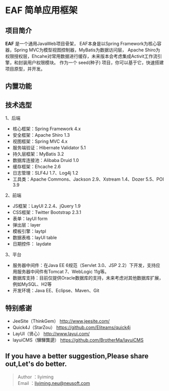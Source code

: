 # EAF 简单应用框架

## 项目简介

**EAF** 是一个通用JavaWeb项目骨架，
EAF本身是以Spring Framework为核心容器，Spring MVC为模型视图控制器，MyBatis为数据访问层，
Apache Shiro为权限授权层，Ehcahe对常用数据进行缓存，未来版本会考虑集成Activit工作流引擎，和封装用户权限模块。
作为一个 seed(种子) 项目，你可以基于它，快速搭建项目原型，并开发。

## 内置功能

## 技术选型

1、后端

* 核心框架：Spring Framework 4.x
* 安全框架：Apache Shiro 1.3
* 视图框架：Spring MVC 4.x
* 服务端验证：Hibernate Validator 5.1
* 持久层框架：MyBatis 3.2
* 数据库连接池：Alibaba Druid 1.0
* 缓存框架：Ehcache 2.6
* 日志管理：SLF4J 1.7、Log4j 1.2
* 工具类：Apache Commons、Jackson 2.9、Xstream 1.4、Dozer 5.5、POI 3.9

2、前端

* JS框架：LayUI 2.2.4、jQuery 1.9
* CSS框架：Twitter Bootstrap 2.3.1
* 表单：layUI form
* 弹出层：layer
* 模板引擎：laytpl
* 数据表格：layUI table
* 日期控件： laydate

3、平台

* 服务器中间件：在Java EE 6规范（Servlet 3.0、JSP 2.2）下开发，支持应用服务器中间件有Tomcat 7、WebLogic 11g等。
* 数据库支持：目前仅提供Oracle数据库的支持，未来考虑对其他数据库扩展，例如MySQL、H2等
* 开发环境：Java EE、Eclipse、Maven、Git

## 特别感谢

* JeeSite（ThinkGem）    http://www.jeesite.com/
* Quick4J（StarZou）       https://github.com/Eliteams/quick4j
* LayUI（贤心）                  http://www.layui.com/
* layuiCMS（驊驊龔頾）   https://github.com/BrotherMa/layuiCMS

## If you have a better suggestion,Please share out,Let's do better.
> Author ：liyiming  
> Email  ：liyiming.neu@neusoft.com 